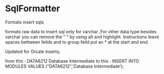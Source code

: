 # SqlFormatter
Formats insert sqls 

formats raw data to insert sql only for varchar ,For other data type besides varchar you can remove the " " by using alt and highlight.
Instructions leave spaces bettween feilds and to group feild put an * at the start and end.

Updated for Orcale inserts;


 from this :
 DATA6212 Database Intermediate
 to this :
    INSERT INTO  MODULES VALUES
 ("DATA6212",'Database Intermediate');
